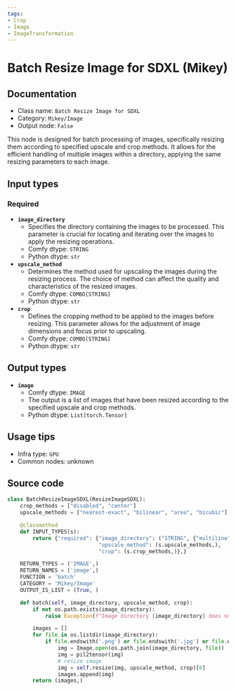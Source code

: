 ```yaml
---
tags:
- Crop
- Image
- ImageTransformation
---
```


# Batch Resize Image for SDXL (Mikey)
## Documentation
- Class name: `Batch Resize Image for SDXL`
- Category: `Mikey/Image`
- Output node: `False`

This node is designed for batch processing of images, specifically resizing them according to specified upscale and crop methods. It allows for the efficient handling of multiple images within a directory, applying the same resizing parameters to each image.
## Input types
### Required
- **`image_directory`**
    - Specifies the directory containing the images to be processed. This parameter is crucial for locating and iterating over the images to apply the resizing operations.
    - Comfy dtype: `STRING`
    - Python dtype: `str`
- **`upscale_method`**
    - Determines the method used for upscaling the images during the resizing process. The choice of method can affect the quality and characteristics of the resized images.
    - Comfy dtype: `COMBO[STRING]`
    - Python dtype: `str`
- **`crop`**
    - Defines the cropping method to be applied to the images before resizing. This parameter allows for the adjustment of image dimensions and focus prior to upscaling.
    - Comfy dtype: `COMBO[STRING]`
    - Python dtype: `str`
## Output types
- **`image`**
    - Comfy dtype: `IMAGE`
    - The output is a list of images that have been resized according to the specified upscale and crop methods.
    - Python dtype: `List[torch.Tensor]`
## Usage tips
- Infra type: `GPU`
- Common nodes: unknown


## Source code
```python
class BatchResizeImageSDXL(ResizeImageSDXL):
    crop_methods = ["disabled", "center"]
    upscale_methods = ["nearest-exact", "bilinear", "area", "bicubic"]

    @classmethod
    def INPUT_TYPES(s):
        return {"required": {"image_directory": ("STRING", {"multiline": False, "placeholder": "Image Directory"}),
                             "upscale_method": (s.upscale_methods,),
                             "crop": (s.crop_methods,)},}

    RETURN_TYPES = ('IMAGE',)
    RETURN_NAMES = ('image',)
    FUNCTION = 'batch'
    CATEGORY = 'Mikey/Image'
    OUTPUT_IS_LIST = (True, )

    def batch(self, image_directory, upscale_method, crop):
        if not os.path.exists(image_directory):
            raise Exception(f"Image directory {image_directory} does not exist")

        images = []
        for file in os.listdir(image_directory):
            if file.endswith('.png') or file.endswith('.jpg') or file.endswith('.jpeg') or file.endswith('.webp') or file.endswith('.bmp') or file.endswith('.gif'):
                img = Image.open(os.path.join(image_directory, file))
                img = pil2tensor(img)
                # resize image
                img = self.resize(img, upscale_method, crop)[0]
                images.append(img)
        return (images,)

```
